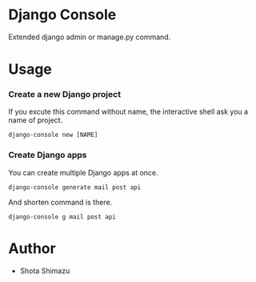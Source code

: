 # Django Console

Extended django admin or manage.py command.


# Usage

### Create a new Django project

If you excute this command without name, the interactive shell ask you a name of project.

```
django-console new [NAME]
```

### Create Django apps

You can create multiple Django apps at once.

```
django-console generate mail post api
```

And shorten command is there.

```
django-console g mail post api
```

# Author

- Shota Shimazu
